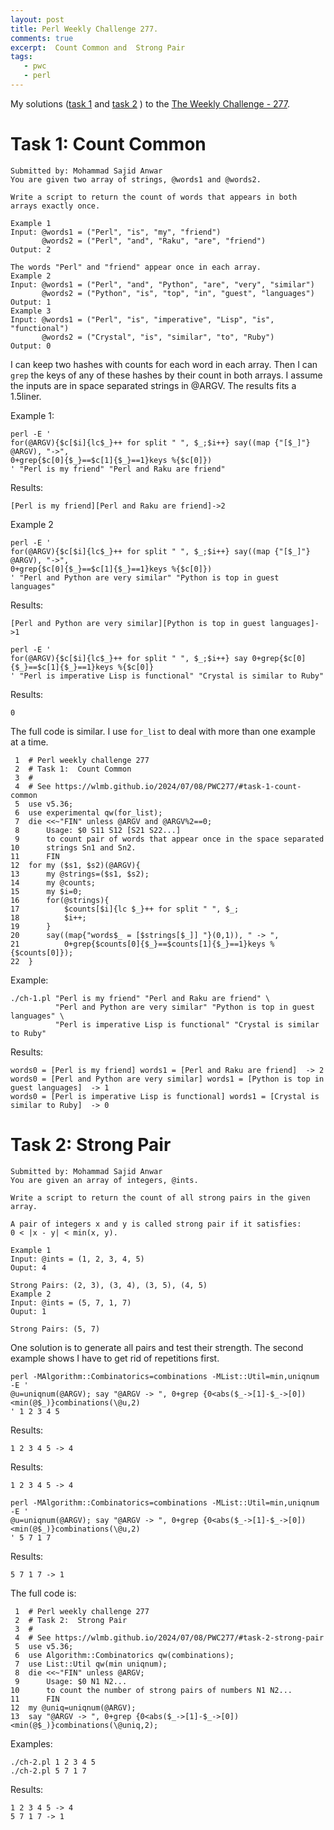 ```yaml
---
layout: post
title: Perl Weekly Challenge 277.
comments: true
excerpt:  Count Common and  Strong Pair
tags:
   - pwc
   - perl
---
```


My solutions
([task 1](https://github.com/wlmb/perlweeklychallenge-club/blob/master/challenge-277/wlmb/perl/ch-1.pl)
and
[task 2](https://github.com/wlmb/perlweeklychallenge-club/blob/master/challenge-277/wlmb/perl/ch-2.pl)
)
to the  [The Weekly Challenge - 277](https://theweeklychallenge.org/blog/perl-weekly-challenge-277).


# Task 1: Count Common

    Submitted by: Mohammad Sajid Anwar
    You are given two array of strings, @words1 and @words2.
    
    Write a script to return the count of words that appears in both arrays exactly once.
    
    Example 1
    Input: @words1 = ("Perl", "is", "my", "friend")
           @words2 = ("Perl", "and", "Raku", "are", "friend")
    Output: 2
    
    The words "Perl" and "friend" appear once in each array.
    Example 2
    Input: @words1 = ("Perl", "and", "Python", "are", "very", "similar")
           @words2 = ("Python", "is", "top", "in", "guest", "languages")
    Output: 1
    Example 3
    Input: @words1 = ("Perl", "is", "imperative", "Lisp", "is", "functional")
           @words2 = ("Crystal", "is", "similar", "to", "Ruby")
    Output: 0

I can keep two hashes with counts for each word in each array. Then I
can `grep` the keys of any of these hashes by their count in both
arrays. I assume the inputs are in space separated strings in @ARGV. The results fits a 1.5liner.

Example 1:

    perl -E '
    for(@ARGV){$c[$i]{lc$_}++ for split " ", $_;$i++} say((map {"[$_]"} @ARGV), "->",
    0+grep{$c[0]{$_}==$c[1]{$_}==1}keys %{$c[0]})
    ' "Perl is my friend" "Perl and Raku are friend"

Results:

    [Perl is my friend][Perl and Raku are friend]->2

Example 2

    perl -E '
    for(@ARGV){$c[$i]{lc$_}++ for split " ", $_;$i++} say((map {"[$_]"} @ARGV), "->",
    0+grep{$c[0]{$_}==$c[1]{$_}==1}keys %{$c[0]})
    ' "Perl and Python are very similar" "Python is top in guest languages"

Results:

    [Perl and Python are very similar][Python is top in guest languages]->1

    perl -E '
    for(@ARGV){$c[$i]{lc$_}++ for split " ", $_;$i++} say 0+grep{$c[0]{$_}==$c[1]{$_}==1}keys %{$c[0]}
    ' "Perl is imperative Lisp is functional" "Crystal is similar to Ruby"

Results:

    0

The full code is similar. I use `for_list` to deal with more than one
example at a time.

     1  # Perl weekly challenge 277
     2  # Task 1:  Count Common
     3  #
     4  # See https://wlmb.github.io/2024/07/08/PWC277/#task-1-count-common
     5  use v5.36;
     6  use experimental qw(for_list);
     7  die <<~"FIN" unless @ARGV and @ARGV%2==0;
     8      Usage: $0 S11 S12 [S21 S22...]
     9      to count pair of words that appear once in the space separated
    10      strings Sn1 and Sn2.
    11      FIN
    12  for my ($s1, $s2)(@ARGV){
    13      my @strings=($s1, $s2);
    14      my @counts;
    15      my $i=0;
    16      for(@strings){
    17          $counts[$i]{lc $_}++ for split " ", $_;
    18          $i++;
    19      }
    20      say((map{"words$_ = [$strings[$_]] "}(0,1)), " -> ",
    21          0+grep{$counts[0]{$_}==$counts[1]{$_}==1}keys %{$counts[0]});
    22  }

Example:

    ./ch-1.pl "Perl is my friend" "Perl and Raku are friend" \
              "Perl and Python are very similar" "Python is top in guest languages" \
              "Perl is imperative Lisp is functional" "Crystal is similar to Ruby"

Results:

    words0 = [Perl is my friend] words1 = [Perl and Raku are friend]  -> 2
    words0 = [Perl and Python are very similar] words1 = [Python is top in guest languages]  -> 1
    words0 = [Perl is imperative Lisp is functional] words1 = [Crystal is similar to Ruby]  -> 0


# Task 2: Strong Pair

    Submitted by: Mohammad Sajid Anwar
    You are given an array of integers, @ints.
    
    Write a script to return the count of all strong pairs in the given array.
    
    A pair of integers x and y is called strong pair if it satisfies:
    0 < |x - y| < min(x, y).
    
    Example 1
    Input: @ints = (1, 2, 3, 4, 5)
    Ouput: 4
    
    Strong Pairs: (2, 3), (3, 4), (3, 5), (4, 5)
    Example 2
    Input: @ints = (5, 7, 1, 7)
    Ouput: 1
    
    Strong Pairs: (5, 7)

One solution is to generate all pairs and test their strength. The
second example shows I have to get rid of repetitions first.

    perl -MAlgorithm::Combinatorics=combinations -MList::Util=min,uniqnum -E '
    @u=uniqnum(@ARGV); say "@ARGV -> ", 0+grep {0<abs($_->[1]-$_->[0])<min(@$_)}combinations(\@u,2)
    ' 1 2 3 4 5

Results:

    1 2 3 4 5 -> 4

Results:

    1 2 3 4 5 -> 4

    perl -MAlgorithm::Combinatorics=combinations -MList::Util=min,uniqnum -E '
    @u=uniqnum(@ARGV); say "@ARGV -> ", 0+grep {0<abs($_->[1]-$_->[0])<min(@$_)}combinations(\@u,2)
    ' 5 7 1 7

Results:

    5 7 1 7 -> 1

The full code is:

     1  # Perl weekly challenge 277
     2  # Task 2:  Strong Pair
     3  #
     4  # See https://wlmb.github.io/2024/07/08/PWC277/#task-2-strong-pair
     5  use v5.36;
     6  use Algorithm::Combinatorics qw(combinations);
     7  use List::Util qw(min uniqnum);
     8  die <<~"FIN" unless @ARGV;
     9      Usage: $0 N1 N2...
    10      to count the number of strong pairs of numbers N1 N2...
    11      FIN
    12  my @uniq=uniqnum(@ARGV);
    13  say "@ARGV -> ", 0+grep {0<abs($_->[1]-$_->[0])<min(@$_)}combinations(\@uniq,2);

Examples:

    ./ch-2.pl 1 2 3 4 5
    ./ch-2.pl 5 7 1 7

Results:

    1 2 3 4 5 -> 4
    5 7 1 7 -> 1

